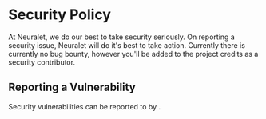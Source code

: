 # Security Policy

At Neuralet, we do our best to take security seriously. On reporting a security issue, Neuralet will do it's best to
take action. Currently there is currently no bug bounty, however you'll be added to the project credits as a security
contributor.

## Reporting a Vulnerability

Security vulnerabilities can be reported to <contact here> by <secure method here>.
